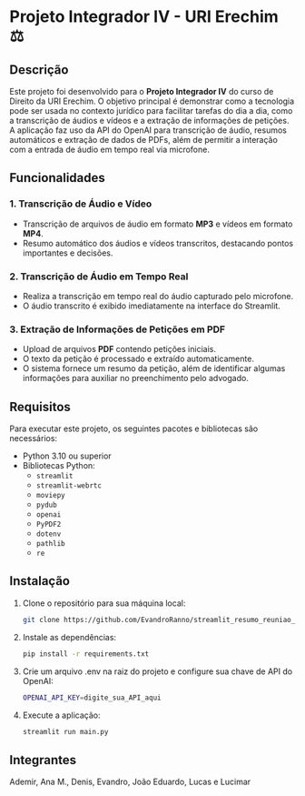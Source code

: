 # Projeto Integrador IV - URI Erechim ⚖️


## Descrição

Este projeto foi desenvolvido para o **Projeto Integrador IV** do curso de Direito da URI Erechim. O objetivo principal é demonstrar como a tecnologia pode ser usada no contexto jurídico para facilitar tarefas do dia a dia, como a transcrição de áudios e vídeos e a extração de informações de petições. A aplicação faz uso da API do OpenAI para transcrição de áudio, resumos automáticos e extração de dados de PDFs, além de permitir a interação com a entrada de áudio em tempo real via microfone.


## Funcionalidades

### 1. **Transcrição de Áudio e Vídeo**
   - Transcrição de arquivos de áudio em formato **MP3** e vídeos em formato **MP4**.
   - Resumo automático dos áudios e vídeos transcritos, destacando pontos importantes e decisões.

### 2. **Transcrição de Áudio em Tempo Real**
   - Realiza a transcrição em tempo real do áudio capturado pelo microfone.
   - O áudio transcrito é exibido imediatamente na interface do Streamlit.

### 3. **Extração de Informações de Petições em PDF**
   - Upload de arquivos **PDF** contendo petições iniciais.
   - O texto da petição é processado e extraído automaticamente.
   - O sistema fornece um resumo da petição, além de identificar algumas informações para auxiliar no preenchimento pelo advogado.


## Requisitos

Para executar este projeto, os seguintes pacotes e bibliotecas são necessários:

- Python 3.10 ou superior
- Bibliotecas Python:
  - `streamlit`
  - `streamlit-webrtc`
  - `moviepy`
  - `pydub`
  - `openai`
  - `PyPDF2`
  - `dotenv`
  - `pathlib`
  - `re`

## Instalação

1. Clone o repositório para sua máquina local:
   ```bash
   git clone https://github.com/EvandroRanno/streamlit_resumo_reuniao_deploy.git

2. Instale as dependências:
   ```bash
   pip install -r requirements.txt

3. Crie um arquivo .env na raiz do projeto e configure sua chave de API do OpenAI:
   ```bash
   OPENAI_API_KEY=digite_sua_API_aqui

4. Execute a aplicação:
   ```bash
   streamlit run main.py

## Integrantes
Ademir, Ana M., Denis, Evandro, João Eduardo, Lucas e Lucimar